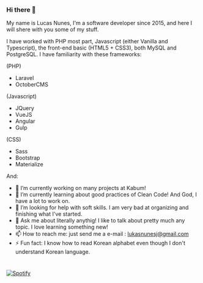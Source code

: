 ### Hi there 👋

My name is Lucas Nunes, I'm a software developer since 2015, and here I will shere with you some of my stuff.

I have worked with PHP most part, Javascript (either Vanilla and Typescript), the front-end basic (HTML5 + CSS3), both MySQL and PostgreSQL. I have familiarity with these frameworks: 

(PHP)
- Laravel
- OctoberCMS

(Javascript)
- JQuery
- VueJS
- Angular
- Gulp

(CSS)
- Sass
- Bootstrap
- Materialize

And:

- 🔭 I’m currently working on many projects at Kabum!
- 🌱 I’m currently learning about good practices of Clean Code! And God, I have a lot to work on.
- 🤔 I’m looking for help with soft skills. I am very bad at organizing and finishing what I've started.
- 💬 Ask me about literally anythig! I like to talk about pretty much any topic. I love learning something new!
- 📫 How to reach me: just send me a e-mail : lukasnunesj@gmail.com
- ⚡ Fun fact: I know how to read Korean alphabet even though I don't understand Korean language.


#

[![Spotify](https://novatorem.lukasnunesj.vercel.app/api/spotify)](https://open.spotify.com/user/lukasnunej)
